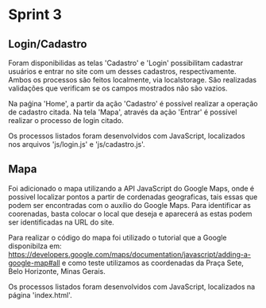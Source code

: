 # Sprint 3

## Login/Cadastro

Foram disponibilidas as telas 'Cadastro' e 'Login' possibilitam cadastrar usuários e entrar no site com um desses cadastros, respectivamente. Ambos os processos são feitos localmente, via localstorage. São realizadas validações que verificam se os campos mostrados não são vazios.

Na paǵina 'Home', a partir da ação 'Cadastro' é possível realizar a operação de cadastro citada. Na tela 'Mapa', através da ação 'Entrar' é possível realizar o processo de login citado.

Os processos listados foram desenvolvidos com JavaScript, localizados nos arquivos 'js/login.js' e 'js/cadastro.js'.

## Mapa

Foi adicionado o mapa utilizando a API JavaScript do Google Maps, onde é possivel localizar pontos a partir de cordenadas geograficas, tais essas que podem ser encontradas 
com o auxílio do Google Maps. Para identificar as coorenadas, basta colocar o local que deseja e aparecerá as estas podem ser identificadas na URL do site. 

Para realizar o código do mapa foi utilizado o tutorial que a Google disponibilza em: https://developers.google.com/maps/documentation/javascript/adding-a-google-map#all e como
teste utilizamos as coordenadas da Praça Sete, Belo Horizonte, Minas Gerais.

Os processos listados foram desenvolvidos com JavaScript, localizados na página 'index.html'.
